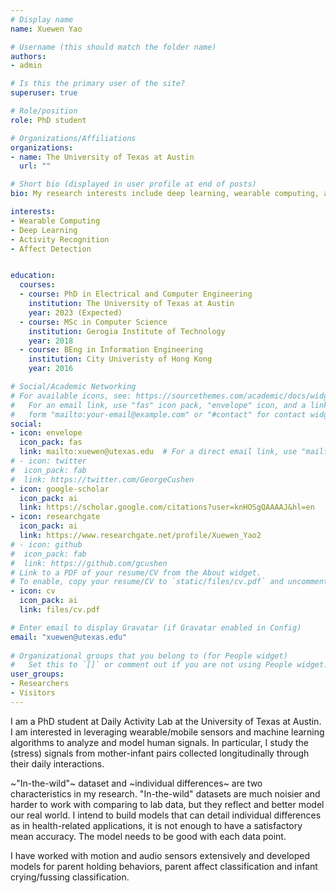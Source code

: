 ```yaml
---
# Display name
name: Xuewen Yao

# Username (this should match the folder name)
authors:
- admin

# Is this the primary user of the site?
superuser: true

# Role/position
role: PhD student

# Organizations/Affiliations
organizations:
- name: The University of Texas at Austin
  url: ""

# Short bio (displayed in user profile at end of posts)
bio: My research interests include deep learning, wearable computing, and activity/affect detection.

interests:
- Wearable Computing
- Deep Learning
- Activity Recognition
- Affect Detection


education:
  courses:
  - course: PhD in Electrical and Computer Engineering
    institution: The University of Texas at Austin
    year: 2023 (Expected)
  - course: MSc in Computer Science
    institution: Gerogia Institute of Technology
    year: 2018
  - course: BEng in Information Engineering
    institution: City Univeristy of Hong Kong
    year: 2016

# Social/Academic Networking
# For available icons, see: https://sourcethemes.com/academic/docs/widgets/#icons
#   For an email link, use "fas" icon pack, "envelope" icon, and a link in the
#   form "mailto:your-email@example.com" or "#contact" for contact widget.
social:
- icon: envelope
  icon_pack: fas
  link: mailto:xuewen@utexas.edu  # For a direct email link, use "mailto:xuewen@utexas.edu".
# - icon: twitter
#  icon_pack: fab
#  link: https://twitter.com/GeorgeCushen
- icon: google-scholar
  icon_pack: ai
  link: https://scholar.google.com/citations?user=knHOSgQAAAAJ&hl=en
- icon: researchgate
  icon_pack: ai
  link: https://www.researchgate.net/profile/Xuewen_Yao2
# - icon: github
#  icon_pack: fab
#  link: https://github.com/gcushen
# Link to a PDF of your resume/CV from the About widget.
# To enable, copy your resume/CV to `static/files/cv.pdf` and uncomment the lines below.  
- icon: cv
  icon_pack: ai
  link: files/cv.pdf

# Enter email to display Gravatar (if Gravatar enabled in Config)
email: "xuewen@utexas.edu"
  
# Organizational groups that you belong to (for People widget)
#   Set this to `[]` or comment out if you are not using People widget.  
user_groups:
- Researchers
- Visitors
---
```


I am a PhD student at Daily Activity Lab at the University of Texas at Austin. I am interested in leveraging wearable/mobile sensors and machine learning algorithms to analyze and model human signals. In particular, I study the (stress) signals from mother-infant pairs collected longitudinally through their daily interactions. 

~"In-the-wild"~ dataset and ~individual differences~ are two characteristics in my research. "In-the-wild" datasets are much noisier and harder to work with comparing to lab data, but they reflect and better model our real world. I intend to build models that can detail individual differences as in health-related applications, it is not enough to have a satisfactory mean accuracy. The model needs to be good with each data point.

I have worked with motion and audio sensors extensively and developed models for parent holding behaviors, parent affect classification and infant crying/fussing classification.





